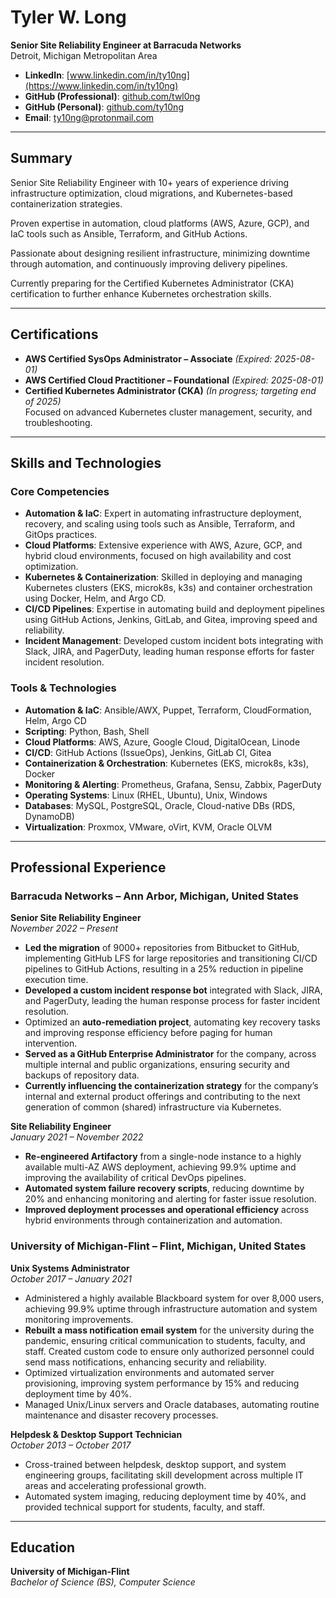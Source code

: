 # Tyler W. Long  
**Senior Site Reliability Engineer at Barracuda Networks**  
Detroit, Michigan Metropolitan Area  

- **LinkedIn**: [www.linkedin.com/in/ty10ng](https://www.linkedin.com/in/ty10ng)  
- **GitHub (Professional)**: [github.com/twl0ng](https://github.com/twl0ng)  
- **GitHub (Personal)**: [github.com/ty10ng](https://github.com/ty10ng)  
- **Email**: ty10ng@protonmail.com  

---

## Summary  

Senior Site Reliability Engineer with 10+ years of experience driving infrastructure optimization, cloud migrations, and Kubernetes-based containerization strategies. 

Proven expertise in automation, cloud platforms (AWS, Azure, GCP), and IaC tools such as Ansible, Terraform, and GitHub Actions. 

Passionate about designing resilient infrastructure, minimizing downtime through automation, and continuously improving delivery pipelines. 

Currently preparing for the Certified Kubernetes Administrator (CKA) certification to further enhance Kubernetes orchestration skills.

---

## Certifications

- **AWS Certified SysOps Administrator – Associate** *(Expired: 2025-08-01)*
- **AWS Certified Cloud Practitioner – Foundational** *(Expired: 2025-08-01)*
- **Certified Kubernetes Administrator (CKA)** *(In progress; targeting end of 2025)*  
  Focused on advanced Kubernetes cluster management, security, and troubleshooting.


---

## Skills and Technologies  

### Core Competencies  
- **Automation & IaC**: Expert in automating infrastructure deployment, recovery, and scaling using tools such as Ansible, Terraform, and GitOps practices.  
- **Cloud Platforms**: Extensive experience with AWS, Azure, GCP, and hybrid cloud environments, focused on high availability and cost optimization.  
- **Kubernetes & Containerization**: Skilled in deploying and managing Kubernetes clusters (EKS, microk8s, k3s) and container orchestration using Docker, Helm, and Argo CD.  
- **CI/CD Pipelines**: Expertise in automating build and deployment pipelines using GitHub Actions, Jenkins, GitLab, and Gitea, improving speed and reliability.  
- **Incident Management**: Developed custom incident bots integrating with Slack, JIRA, and PagerDuty, leading human response efforts for faster incident resolution.  

### Tools & Technologies

- **Automation & IaC**: Ansible/AWX, Puppet, Terraform, CloudFormation, Helm, Argo CD
- **Scripting**: Python, Bash, Shell
- **Cloud Platforms**: AWS, Azure, Google Cloud, DigitalOcean, Linode
- **CI/CD**: GitHub Actions (IssueOps), Jenkins, GitLab CI, Gitea
- **Containerization & Orchestration**: Kubernetes (EKS, microk8s, k3s), Docker
- **Monitoring & Alerting**: Prometheus, Grafana, Sensu, Zabbix, PagerDuty
- **Operating Systems**: Linux (RHEL, Ubuntu), Unix, Windows
- **Databases**: MySQL, PostgreSQL, Oracle, Cloud-native DBs (RDS, DynamoDB)
- **Virtualization**: Proxmox, VMware, oVirt, KVM, Oracle OLVM

---

## Professional Experience  

### Barracuda Networks – Ann Arbor, Michigan, United States  
**Senior Site Reliability Engineer**  
*November 2022 – Present*

- **Led the migration** of 9000+ repositories from Bitbucket to GitHub, implementing GitHub LFS for large repositories and transitioning CI/CD pipelines to GitHub Actions, resulting in a 25% reduction in pipeline execution time.  
- **Developed a custom incident response bot** integrated with Slack, JIRA, and PagerDuty, leading the human response process for faster incident resolution.  
- Optimized an **auto-remediation project**, automating key recovery tasks and improving response efficiency before paging for human intervention.
- **Served as a GitHub Enterprise Administrator** for the company, across multiple internal and public organizations, ensuring security and backups of repository data.
- **Currently influencing the containerization strategy** for the company’s internal and external product offerings and contributing to the next generation of common (shared) infrastructure via Kubernetes.

**Site Reliability Engineer**  
*January 2021 – November 2022*

- **Re-engineered Artifactory** from a single-node instance to a highly available multi-AZ AWS deployment, achieving 99.9% uptime and improving the availability of critical DevOps pipelines.  
- **Automated system failure recovery scripts**, reducing downtime by 20% and enhancing monitoring and alerting for faster issue resolution.  
- **Improved deployment processes and operational efficiency** across hybrid environments through containerization and automation.

### University of Michigan-Flint – Flint, Michigan, United States  

**Unix Systems Administrator**  
*October 2017 – January 2021*

- Administered a highly available Blackboard system for over 8,000 users, achieving 99.9% uptime through infrastructure automation and system monitoring improvements.  
- **Rebuilt a mass notification email system** for the university during the pandemic, ensuring critical communication to students, faculty, and staff. Created custom code to ensure only authorized personnel could send mass notifications, enhancing security and reliability.  
- Optimized virtualization environments and automated server provisioning, improving system performance by 15% and reducing deployment time by 40%.  
- Managed Unix/Linux servers and Oracle databases, automating routine maintenance and disaster recovery processes.

**Helpdesk & Desktop Support Technician**  
*October 2013 – October 2017*

- Cross-trained between helpdesk, desktop support, and system engineering groups, facilitating skill development across multiple IT areas and accelerating professional growth.
- Automated system imaging, reducing deployment time by 40%, and provided technical support for students, faculty, and staff.

---

## Education  

**University of Michigan-Flint**  
*Bachelor of Science (BS), Computer Science*

